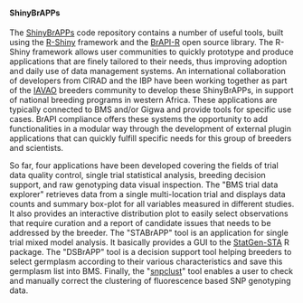 #### ShinyBrAPPs

The [ShinyBrAPPs](https://github.com/IntegratedBreedingPlatform/ShinyBrAPPs/) code repository contains a number of useful tools, built using the  [R-Shiny](https://shiny.posit.co/) framework and the [BrAPI-R](https://github.com/mverouden/brapir-v2) open source library. The R-Shiny framework allows user communities to quickly prototype and produce applications that are finely tailored to their needs, thus improving adoption and daily use of data management systems. An international collaboration of developers from CIRAD and the IBP have been working together as part of the [IAVAO](https://www.iavao.org/) breeders community to develop these ShinyBrAPPs, in support of national breeding programs in western Africa. These applications are typically connected to BMS and/or Gigwa and provide tools for specific use cases. BrAPI compliance offers these systems the opportunity to add functionalities in a modular way through the development of external plugin applications that can quickly fulfill specific needs for this group of breeders and scientists.

So far, four applications have been developed covering the fields of trial data quality control, single trial statistical analysis, breeding decision support, and raw genotyping data visual inspection. The "BMS trial data explorer" retrieves data from a single multi-location trial and displays data counts and summary box-plot for all variables measured in different studies. It also provides an interactive distribution plot to easily select observations that require curation and a report of candidate issues that needs to be addressed by the breeder. The "STABrAPP" tool is an application for single trial mixed model analysis. It basically provides a GUI to the [StatGen-STA](https://biometris.github.io/statgenSTA/) R package. The "DSBrAPP" tool is a decision support tool helping breeders to select germplasm according to their various characteristics and save this germplasm list into BMS. Finally, the "[snpclust](https://github.com/jframi/snpclust)" tool enables a user to check and manually correct the clustering of fluorescence based SNP genotyping data. 
